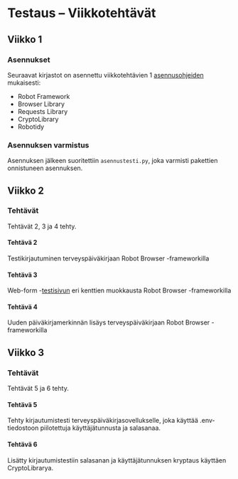 # Testaus – Viikkotehtävät

## Viikko 1

### Asennukset

Seuraavat kirjastot on asennettu viikkotehtävien 1 
[asennusohjeiden](https://github.com/sakluk/projekti-terveyssovelluksen-kehitys/blob/main/ohjeet_testaus/01_asennukset.md) mukaisesti:

- Robot Framework  
- Browser Library  
- Requests Library  
- CryptoLibrary  
- Robotidy  

### Asennuksen varmistus

Asennuksen jälkeen suoritettiin `asennustesti.py`, joka varmisti pakettien onnistuneen asennuksen.

## Viikko 2

### Tehtävät

Tehtävät 2, 3 ja 4 tehty.

#### Tehtävä 2

Testikirjautuminen terveyspäiväkirjaan Robot Browser -frameworkilla

#### Tehtävä 3

Web-form -[testisivun](https://www.selenium.dev/selenium/web/web-form.html) eri kenttien muokkausta Robot Browser -frameworkilla

#### Tehtävä 4

Uuden päiväkirjamerkinnän lisäys terveyspäiväkirjaan Robot Browser -frameworkilla

## Viikko 3

### Tehtävät

Tehtävät 5 ja 6 tehty.

#### Tehtävä 5

Tehty kirjautumistesti terveyspäiväkirjasovellukselle, joka käyttää .env-tiedostoon piilotettuja
käyttäjätunnusta ja salasanaa.

#### Tehtävä 6

Lisätty kirjautumistestiin salasanan ja käyttäjätunnuksen kryptaus käyttäen CryptoLibrarya.
